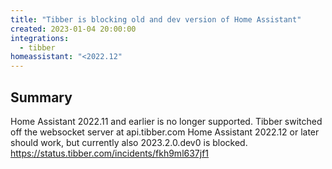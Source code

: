 ```yaml
---
title: "Tibber is blocking old and dev version of Home Assistant"
created: 2023-01-04 20:00:00
integrations:
  - tibber
homeassistant: "<2022.12"
---
```


## Summary

Home Assistant 2022.11 and earlier is no longer supported.
Tibber switched off the websocket server at api.tibber.com
Home Assistant 2022.12 or later should work, but currently also 2023.2.0.dev0 is blocked.
https://status.tibber.com/incidents/fkh9ml637jf1

